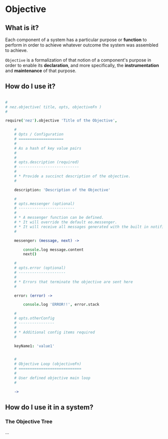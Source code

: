 Objective
=========

What is it?
-----------

Each component of a system has a particular purpose or **function** to perform in order to achieve whatever outcome the system was assembled to achieve. <br />

`Objective` is a formalization of that notion of a component's purpose in order to enable its **declaration**, and more specifically, the **instrumentation** and **maintenance** of that purpose. <br />


How do I use it?
----------------

```coffee

#
# nez.objective( title, opts, objectiveFn )
#

require('nez').objective 'Title of the Objective', 

    #
    # Opts / Configuration
    # ====================
    # 
    # As a hash of key value pairs
    # 
    # 
    # opts.description (required)
    # ---------------------------
    # 
    # * Provide a succinct description of the objective.
    # 

    description: 'Description of the Objective'

    #
    # opts.messenger (optional)
    # -------------------------
    # 
    # * A messenger function can be defined.
    # * It will override the default eo.messenger.
    # * It will receive all messages generated with the built in notifier
    # 

    messenger: (message, next) -> 

        console.log message.content
        next()

    #
    # opts.error (optional)
    # ---------------------
    # 
    # * Errors that terminate the objective are sent here
    # 

    error: (error) -> 

        console.log 'ERROR!!', error.stack

    #
    # opts.otherConfig
    # ----------------
    #
    # * Additional config items required 
    # 

    keyName1: 'value1'


    #
    # Objective Loop (objectiveFn)
    # ============================
    # 
    # User defined objective main loop
    #

    -> 


```


How do I use it in a system?
----------------------------


### The Objective Tree

...